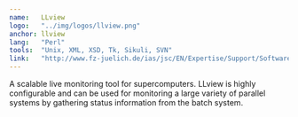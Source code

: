 ```yaml
---
name:   LLview
logo:   "../img/logos/llview.png"
anchor: llview
lang:   "Perl"
tools:  "Unix, XML, XSD, Tk, Sikuli, SVN"
link:   "http://www.fz-juelich.de/ias/jsc/EN/Expertise/Support/Software/LLview/_node.html"
---
```

A scalable live monitoring tool for supercomputers. LLview is highly configurable and can be used
for monitoring a large variety of parallel systems by gathering status information from the batch
system.